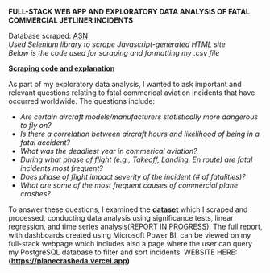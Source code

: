 **FULL-STACK WEB APP AND EXPLORATORY DATA ANALYSIS OF FATAL COMMERCIAL JETLINER INCIDENTS**


Database scraped: [ASN](https://asn.flightsafety.org/asndb/types/CJ)\
*Used Selenium library to scrape Javascript-generated HTML site \
Below is the code used for scraping and formatting my .csv file*

**[Scraping code and explanation](backend/ASNscraper.ipynb)**


As part of my exploratory data analysis, I wanted to ask important and relevant questions relating to fatal commerical aviation incidents that have occurred worldwide.
The questions include:

- *Are certain aircraft models/manufacturers statistically more dangerous to fly on?*
- *Is there a correlation between aircraft hours and likelihood of being in a fatal accident?*
- *What was the deadliest year in commerical aviation?*
- *During what phase of flight (e.g., Takeoff, Landing, En route) are fatal incidents most frequent?* 
- *Does phase of flight impact severity of the incident (# of fatalities)?* 
- *What are some of the most frequent causes of commercial plane crashes?*


To answer these questions, I examined the **[dataset](final_cleaned_asndb.csv)** which I scraped and processed, conducting data analysis using significance tests, linear regression, and time series analysis(REPORT IN PROGRESS). The full report,  with dashboards created using Microsoft Power BI, can be viewed on my full-stack webpage which includes also a page where the user can query my PostgreSQL database to filter and sort incidents. WEBSITE HERE: **(https://planecrasheda.vercel.app)**

